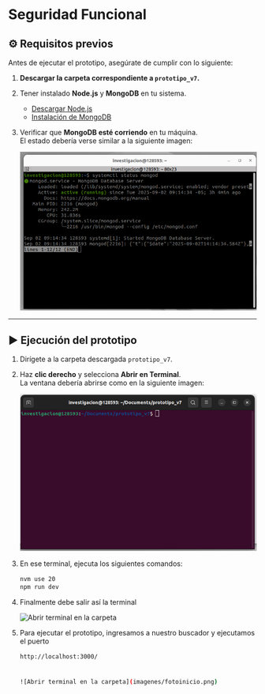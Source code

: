 # Seguridad Funcional

## ⚙️ Requisitos previos  

Antes de ejecutar el prototipo, asegúrate de cumplir con lo siguiente:

1. **Descargar la carpeta correspondiente a `prototipo_v7`.**  
2. Tener instalado **Node.js** y **MongoDB** en tu sistema.  
   - [Descargar Node.js](https://nodejs.org/)  
   - [Instalación de MongoDB](https://www.mongodb.com/docs/manual/installation/)  
3. Verificar que **MongoDB esté corriendo** en tu máquina.  
   El estado debería verse similar a la siguiente imagen:  

   ![Estado de MongoDB](imagenes/mongodb.png)

---

## ▶️ Ejecución del prototipo

1. Dirígete a la carpeta descargada `prototipo_v7`.  
2. Haz **clic derecho** y selecciona **Abrir en Terminal**.  
   La ventana debería abrirse como en la siguiente imagen:  

   ![Abrir terminal en la carpeta](imagenes/terminaluno.png)

3. En ese terminal, ejecuta los siguientes comandos:  

   ```bash
   nvm use 20
   npm run dev

4. Finalmente debe salir así la terminal

    ![Abrir terminal en la carpeta](imagenes/terminal_principal.png)

5. Para ejecutar el prototipo, ingresamos a nuestro buscador y ejecutamos el puerto

   ```bash
   http://localhost:3000/

   
   ![Abrir terminal en la carpeta](imagenes/fotoinicio.png)
   
   
